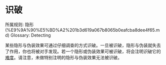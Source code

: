 # 识破

所属规则: 隐形 (%E9%9A%90%E5%BD%A2%201b3d619a067b8065b0eafcba8dee4f65.md)
Glossary: Detecting

某些隐形与伪装效果可通过仔细调查的方式识破。一旦被识破，隐形与伪装就失去了作用，你也将被对手发现。若一个隐形或伪装效果可被识破，将会注明识破它的[难度](%E9%9A%BE%E5%BA%A6%201b3d619a067b80fbbc95dc0c033f5e3c.md)。请注意，未做特别注明的隐形与伪装效果无法被识破。